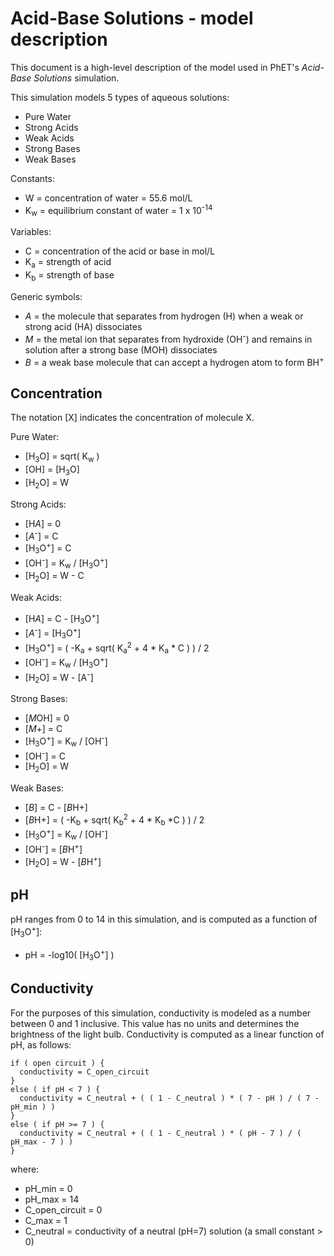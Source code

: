 # Acid-Base Solutions - model description

This document is a high-level description of the model used in PhET's _Acid-Base Solutions_ simulation.

This simulation models 5 types of aqueous solutions:
* Pure Water
* Strong Acids
* Weak Acids
* Strong Bases
* Weak Bases

Constants:
* W = concentration of water = 55.6 mol/L
* K<sub>w</sub> = equilibrium constant of water = 1 x 10<sup>-14</sup>

Variables:
* C = concentration of the acid or base in mol/L
* K<sub>a</sub> = strength of acid
* K<sub>b</sub> = strength of base

Generic symbols:
* <i>A</i> = the molecule that separates from hydrogen (H) when a weak or strong acid (HA) dissociates
* <i>M</i> = the metal ion that separates from hydroxide (OH<sup>-</sup>) and remains in solution after a strong base (MOH) dissociates
* <i>B</i> = a weak base molecule that can accept a hydrogen atom to form BH<sup>+</sup>

## Concentration

The notation [X] indicates the concentration of molecule X.

Pure Water:
* [H<sub>3</sub>O] = sqrt( K<sub>w</sub> )
* [OH] = [H<sub>3</sub>O]
* [H<sub>2</sub>O] = W

Strong Acids:
* [H<i>A</i>] = 0
* [<i>A</i><sup>-</sup>] = C
* [H<sub>3</sub>O<sup>+</sup>] = C
* [OH<sup>-</sup>] = K<sub>w</sub> / [H<sub>3</sub>O<sup>+</sup>]
* [H<sub>2</sub>O] = W - C

Weak Acids:
* [H<i>A</i>] = C - [H<sub>3</sub>O<sup>+</sup>]
* [<i>A</i><sup>-</sup>] = [H<sub>3</sub>O<sup>+</sup>]
* [H<sub>3</sub>O<sup>+</sup>] = ( -K<sub>a</sub> + sqrt( K<sub>a</sub><sup>2</sup> + 4 * K<sub>a</sub> * C ) ) / 2
* [OH<sup>-</sup>] = K<sub>w</sub> / [H<sub>3</sub>O<sup>+</sup>]
* [H<sub>2</sub>O] = W - [A<sup>-</sup>]

Strong Bases:
* [<i>M</i>OH] = 0
* [<i>M</i>+] = C
* [H<sub>3</sub>O<sup>+</sup>] = K<sub>w</sub> / [OH<sup>-</sup>]
* [OH<sup>-</sup>] = C
* [H<sub>2</sub>O] = W

Weak Bases:
* [<i>B</i>] = C - [<i>B</i>H+]
* [<i>B</i>H+] = ( -K<sub>b</sub> + sqrt( K<sub>b</sub><sup>2</sup> + 4 * K<sub>b</sub> *C ) ) / 2
* [H<sub>3</sub>O<sup>+</sup>] = K<sub>w</sub> / [OH<sup>-</sup>]
* [OH<sup>-</sup>] = [<i>B</i>H<sup>+</sup>]
* [H<sub>2</sub>O] = W - [<i>B</i>H<sup>+</sup>]

## pH

pH ranges from 0 to 14 in this simulation, and is computed as a function of [H<sub>3</sub>O<sup>+</sup>]:
  
* pH = -log10( [H<sub>3</sub>O<sup>+</sup>] )

## Conductivity

For the purposes of this simulation, conductivity is modeled as a number between 0 and 1 inclusive.
This value has no units and determines the brightness of the light bulb.
Conductivity is computed as a linear function of pH, as follows:

```
if ( open circuit ) {
  conductivity = C_open_circuit
}
else ( if pH < 7 ) {
  conductivity = C_neutral + ( ( 1 - C_neutral ) * ( 7 - pH ) / ( 7 - pH_min ) )
}
else ( if pH >= 7 ) {
  conductivity = C_neutral + ( ( 1 - C_neutral ) * ( pH - 7 ) / ( pH_max - 7 ) )
}
```

where:

* pH_min = 0
* pH_max = 14
* C_open_circuit = 0
* C_max = 1
* C_neutral = conductivity of a neutral (pH=7) solution (a small constant > 0)



